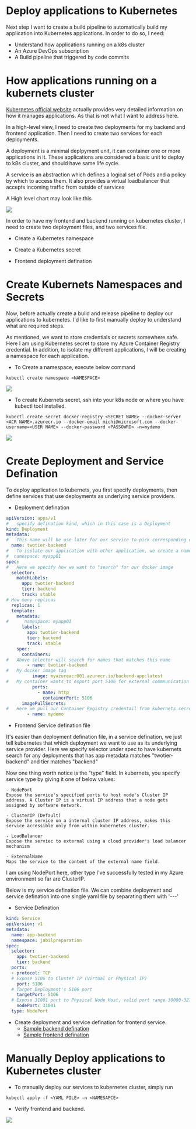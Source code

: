 Deploy applications to Kubernetes
================================

Next step I want to create a build pipeline to automatically build my application into Kubernetes applications. In order to do so, I need:

-   Understand how applications running on a k8s cluster
-   An Azure DevOps subscription
-   A Build pipeline that triggered by code commits

How applications running on a kubernets cluster
===============================================
[Kubernetes official website](https://kubernetes.io/docs/concepts/services-networking/service/)  actually provides very detailed information on how it manages applications. As that is not what I want to address here. 

In a high-level view, I need to create two deployments for my backend and frontend application. Then I need to create two services for each deployments.

A deployment is a minimal deplpyment unit, it can container one or more applications in it. These applications are considered a basic unit to deploy to k8s cluster, and should have same life cycle.

A service is an abstraction which defines a logical set of Pods and a policy by which to access them. It also provides a virtual loadbalancer that accepts incoming traffic from outside of services

A High level chart may look like this

<img src="media/20181221-high-level-k8s-service.jpg"/>

In order to have my frontend and backend running on kubernetes cluster, I need to create two deployment files, and two services file.

-   Create a Kubernetes namespace

-   Create a Kubernetes secret

-   Frontend deployment defination

Create Kubernets Namespaces and Secrets
=======================================
Now, before actually create a build and release pipeline to deploy our applications to kubernetes. I'd like to first manually deploy to understand what are required steps.

As mentioned, we want to store credentials or secrets somewhere safe. Here I am using Kubernetes secret to store my Azure Container Registry credential. In addition, to isolate my different applications, I will be creating a namespace for each application.

- To Create a namespace, execute below command

```shell
kubectl create namespace <NAMESPACE>
```

<img src="media/20181221-k8s-create-namespace.jpg" />

- To create Kubernets secret, ssh into your k8s node or where you have kubectl tool installed. 

```shell
kubectl create secret docker-registry <SECRET NAME> --docker-server <ACR NAME>.azurecr.io --docker-email michi@microsoft.com --docker-username=<USER NAME> --docker-password <PASSOWRD> -n=mydemo

```

<img src="media/20181221-k8s-create-secret.jpg"/>

Create Deployment and Service Defination
========================================

To deploy application to kubernets, you first specify deployments, then define services that use deployments as underlying service providers.

- Deployment defination

```yaml
apiVersion: apps/v1
#   specify defination kind, which in this case is a Deployment
kind: Deployment
metadata:
#   This name will be use later for our service to pick corresponding deployment
  name: twotier-backend
#   To isolate our application with other application, we create a namespace as isolation layer. This namespace value can be pass in later in our pipeline - which is a better practice
#  namespace: myapp01
spec:
#   Here we specify how we want to "search" for our docker image
  selector:
    matchLabels:
      app: twotier-backend
      tier: backend
      track: stable
# How many replicas
  replicas: 1
  template:
    metadata:
#      namespace: myapp01
      labels:
        app: twotier-backend
        tier: backend
        track: stable
    spec:
      containers:
#   Above selector will search for names that matches this name
        - name: twotier-backend
#   My docker image tag
          image: myazureacr001.azurecr.io/backend-app:latest
#   My container wants to export port 5106 for external commnunication
          ports:
            - name: http
              containerPort: 5106
      imagePullSecrets:
#   Here we pull our Container Registry credentail from kubernets secret we created in above step
        - name: mydemo
```

-   Frontend Service defination file

It's easier than deployment defination file, in a service defination, we just tell kubernetes that which deployment we want to use as its underlying service provider. Here we specify selector under spec to have kubernets search for any deployments that has app metadata matches "twotier-backend" and tier matches "backend"

Now one thing worth notice is the "type" field. In kubernets, you specify service type by giving it one of below values:
    
    - NodePort
    Expose the service's specified ports to host node's Cluster IP address. A Cluster IP is a virtual IP address that a node gets assigned by software network.  

    - ClusterIP (Default)
    Expose the service on a internal cluster IP address, makes this service accessible only from within kubernetes cluster.

    - LoadBalancer
    Expose the serviec to external using a cloud provider's load balancer mechanism

    - ExternalName
    Maps the service to the content of the external name field.

I am using NodePort here, other type I've successfully tested in my Azure environment so far are ClusterIP.

Below is my service defination file. We can combine deployment and service defination into one single yaml file by separating them with '---'

- Service Defination

```yaml
kind: Service
apiVersion: v1
metadata:
  name: app-backend
  namespace: jabilpreparation
spec:
  selector:
    app: twotier-backend
    tier: backend
  ports:
  - protocol: TCP
  # Expose 5106 to Cluster IP (Virtual or Physical IP)
    port: 5106
  # Target Deployment's 5106 port
    targetPort: 5106
  # Expose 31001 port to Physical Node Host, valid port range 30000-32767
    nodePort: 31001 
  type: NodePort
```

- Create deployment and service defination for frontend service.
  - <a href="references/k8s/backend.yml">Sample backend defination</a>
  - <a href="references/k8s/frontend.yml">Sample frontend defination</a>

Manually Deploy applications to Kubernetes cluster
==================================================

- To manually deploy our services to kubernetes cluster, simply run 

```shell
kubectl apply -f <YAML FILE> -n <NAMESAPCE>
```

- Verify frontend and backend.

<img src="media/20181221-verify-k8s-deployments.jpg"/>